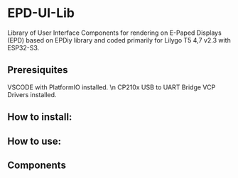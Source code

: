 # EPD-UI-Lib
Library of User Interface Components for rendering on E-Paped Displays (EPD) based on EPDiy library and coded primarily for Lilygo T5 4,7 v2.3 with ESP32-S3.

## Preresiquites
VSCODE with PlatformIO installed. \n
CP210x USB to UART Bridge VCP Drivers installed.

## How to install:


## How to use:


## Components
